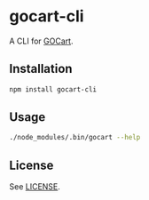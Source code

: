 # gocart-cli

A CLI for [GOCart](https://github.com/kulado/gocart).

## Installation

```sh
npm install gocart-cli
```

## Usage

```sh
./node_modules/.bin/gocart --help
```

## License

See [LICENSE](https://github.com/kulado/gocart/blob/master/LICENSE.md).
